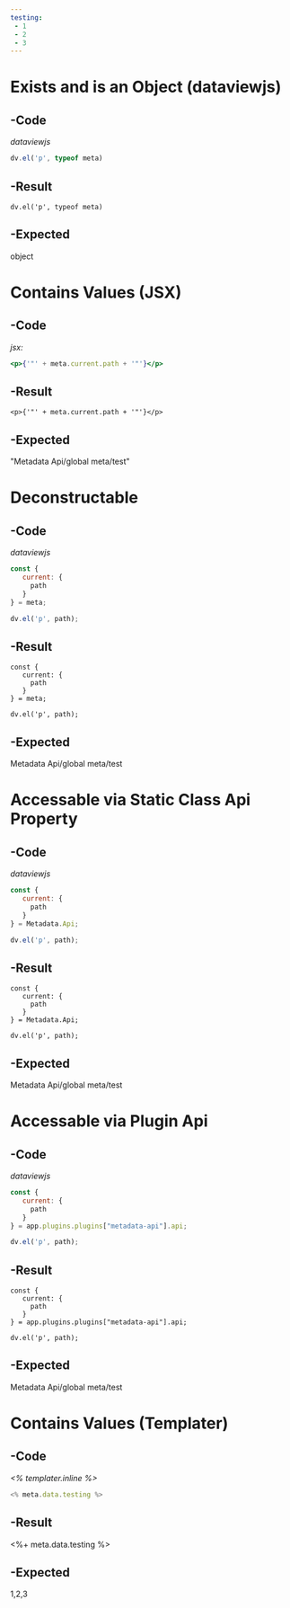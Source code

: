 ```yaml
---
testing:
 - 1
 - 2
 - 3
---
```

# Exists and is an Object (dataviewjs)
## -Code
*dataviewjs*
```js
dv.el('p', typeof meta)
```
## -Result
```dataviewjs
dv.el('p', typeof meta)
```
## -Expected
object
# Contains Values (JSX)
## -Code
*jsx:*
```jsx
<p>{'"' + meta.current.path + '"'}</p>
```

## -Result
```jsx:
<p>{'"' + meta.current.path + '"'}</p>
```

## -Expected
"Metadata Api/global meta/test"
# Deconstructable
## -Code
*dataviewjs*
```js
const {
   current: {
     path
   }
} = meta;

dv.el('p', path);
```
## -Result
```dataviewjs
const {
   current: {
     path
   }
} = meta;

dv.el('p', path);
```
## -Expected
Metadata Api/global meta/test
# Accessable via Static Class Api Property
## -Code
*dataviewjs*
```js
const {
   current: {
     path
   }
} = Metadata.Api;

dv.el('p', path);
```
## -Result
```dataviewjs
const {
   current: {
     path
   }
} = Metadata.Api;

dv.el('p', path);
```
## -Expected
Metadata Api/global meta/test
# Accessable via Plugin Api
## -Code
*dataviewjs*
```js
const {
   current: {
     path
   }
} = app.plugins.plugins["metadata-api"].api;

dv.el('p', path);
```
## -Result
```dataviewjs
const {
   current: {
     path
   }
} = app.plugins.plugins["metadata-api"].api;

dv.el('p', path);
```
## -Expected
Metadata Api/global meta/test
# Contains Values (Templater)
## -Code
*<% templater.inline %>*
```js
<% meta.data.testing %>
```
## -Result
<%+ meta.data.testing %>
## -Expected
1,2,3